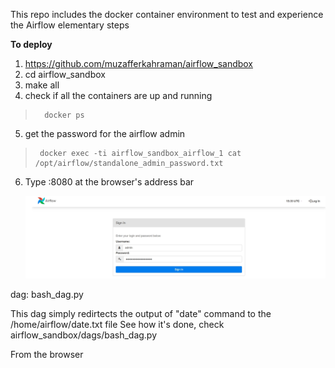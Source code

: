 This repo includes the docker container environment to test and experience the Airflow elementary steps

**To deploy**

1. https://github.com/muzafferkahraman/airflow_sandbox
2. cd airflow_sandbox
3. make all
4. check if all the containers are up and running 
>       docker ps
5. get the password for the airflow admin
>      docker exec -ti airflow_sandbox_airflow_1 cat /opt/airflow/standalone_admin_password.txt
6. Type <ip of the host>:8080 at  the browser's address bar
	
	
	![image info](./images/airflow_login_page.png)


		
		

dag: bash_dag.py

This dag simply redirtects the output of "date" command to the /home/airflow/date.txt file
See how it's done, check  airflow_sandbox/dags/bash_dag.py

From the browser 





